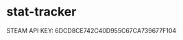 # stat-tracker

STEAM API KEY: 6DCD8CE742C40D955C67CA739677F104

<!--code to fetch cheapshark game prive data>
var requestOptions = {
  method: "GET",
  redirect: "follow",
};

fetch(
  "https://www.cheapshark.com/api/1.0/deals?storeID=1&upperPrice=15",
  requestOptions
)
  .then((response) => response.text())
  .then((result) => console.log(result))
  .catch((error) => console.log("error", error));



twitch app info:
client ID: ue4opxhc87trq25vwzpqv7fm488q97
client secret: enxc3zcpbry2ti09xkmih4i83tzx8u